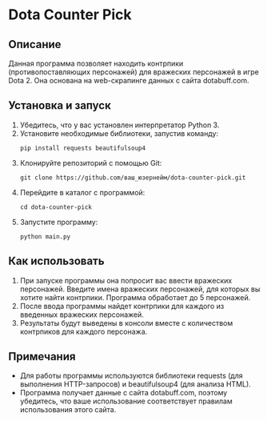 # Dota Counter Pick

## Описание
Данная программа позволяет находить контрпики (противопоставляющих персонажей) для вражеских персонажей в игре Dota 2. Она основана на web-скрапинге данных с сайта dotabuff.com.

## Установка и запуск
1. Убедитесь, что у вас установлен интерпретатор Python 3.
2. Установите необходимые библиотеки, запустив команду:
   ```
   pip install requests beautifulsoup4
   ```
3. Клонируйте репозиторий с помощью Git:
   ```
   git clone https://github.com/ваш_юзернейм/dota-counter-pick.git
   ```
4. Перейдите в каталог с программой:
   ```
   cd dota-counter-pick
   ```
5. Запустите программу:
   ```
   python main.py
   ```

## Как использовать
1. При запуске программы она попросит вас ввести вражеских персонажей. Введите имена вражеских персонажей, для которых вы хотите найти контрпики. Программа обработает до 5 персонажей.
2. После ввода программы найдет контрпики для каждого из введенных вражеских персонажей.
3. Результаты будут выведены в консоли вместе с количеством контрпиков для каждого персонажа.

## Примечания
- Для работы программы используются библиотеки requests (для выполнения HTTP-запросов) и beautifulsoup4 (для анализа HTML).
- Программа получает данные с сайта dotabuff.com, поэтому убедитесь, что ваше использование соответствует правилам использования этого сайта.
